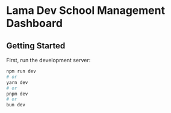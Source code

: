 # Lama Dev School Management Dashboard

## Getting Started

First, run the development server:

```bash
npm run dev
# or
yarn dev
# or
pnpm dev
# or
bun dev